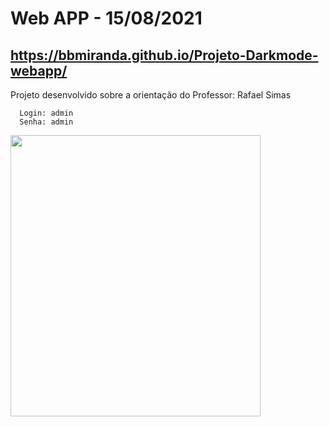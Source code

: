 # Web APP - 15/08/2021
## https://bbmiranda.github.io/Projeto-Darkmode-webapp/
Projeto desenvolvido sobre a orientação do Professor: Rafael Simas


      
      Login: admin
      Senha: admin 

<p align="">
  <img width="400" height="450" src="https://uploaddeimagens.com.br/images/003/413/703/original/js1.png?1630684848">
</p>
